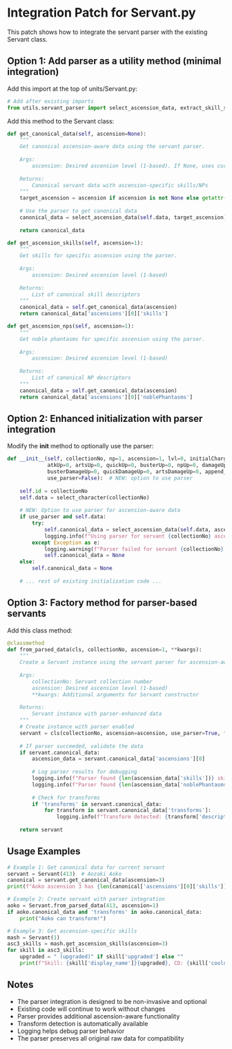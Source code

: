 # Integration Patch for Servant.py

This patch shows how to integrate the servant parser with the existing Servant class.

## Option 1: Add parser as a utility method (minimal integration)

Add this import at the top of units/Servant.py:

```python
# Add after existing imports
from utils.servant_parser import select_ascension_data, extract_skill_summary, extract_np_summary
```

Add this method to the Servant class:

```python
def get_canonical_data(self, ascension=None):
    """
    Get canonical ascension-aware data using the servant parser.
    
    Args:
        ascension: Desired ascension level (1-based). If None, uses current ascension.
        
    Returns:
        Canonical servant data with ascension-specific skills/NPs
    """
    target_ascension = ascension if ascension is not None else getattr(self, 'ascension', 1)
    
    # Use the parser to get canonical data
    canonical_data = select_ascension_data(self.data, target_ascension)
    
    return canonical_data

def get_ascension_skills(self, ascension=1):
    """
    Get skills for specific ascension using the parser.
    
    Args:
        ascension: Desired ascension level (1-based)
        
    Returns:
        List of canonical skill descriptors
    """
    canonical_data = self.get_canonical_data(ascension)
    return canonical_data['ascensions'][0]['skills']

def get_ascension_nps(self, ascension=1):
    """
    Get noble phantasms for specific ascension using the parser.
    
    Args:
        ascension: Desired ascension level (1-based)
        
    Returns:
        List of canonical NP descriptors
    """
    canonical_data = self.get_canonical_data(ascension)
    return canonical_data['ascensions'][0]['noblePhantasms']
```

## Option 2: Enhanced initialization with parser integration

Modify the __init__ method to optionally use the parser:

```python
def __init__(self, collectionNo, np=1, ascension=1, lvl=0, initialCharge=0, attack=0, 
             atkUp=0, artsUp=0, quickUp=0, busterUp=0, npUp=0, damageUp=0, 
             busterDamageUp=0, quickDamageUp=0, artsDamageUp=0, append_5=False,
             use_parser=False):  # NEW: option to use parser
    
    self.id = collectionNo
    self.data = select_character(collectionNo)
    
    # NEW: Option to use parser for ascension-aware data
    if use_parser and self.data:
        try:
            self.canonical_data = select_ascension_data(self.data, ascension)
            logging.info(f"Using parser for servant {collectionNo} ascension {ascension}")
        except Exception as e:
            logging.warning(f"Parser failed for servant {collectionNo}: {e}")
            self.canonical_data = None
    else:
        self.canonical_data = None
    
    # ... rest of existing initialization code ...
```

## Option 3: Factory method for parser-based servants

Add this class method:

```python
@classmethod
def from_parsed_data(cls, collectionNo, ascension=1, **kwargs):
    """
    Create a Servant instance using the servant parser for ascension-aware data.
    
    Args:
        collectionNo: Servant collection number
        ascension: Desired ascension level (1-based)
        **kwargs: Additional arguments for Servant constructor
        
    Returns:
        Servant instance with parser-enhanced data
    """
    # Create instance with parser enabled
    servant = cls(collectionNo, ascension=ascension, use_parser=True, **kwargs)
    
    # If parser succeeded, validate the data
    if servant.canonical_data:
        ascension_data = servant.canonical_data['ascensions'][0]
        
        # Log parser results for debugging
        logging.info(f"Parser found {len(ascension_data['skills'])} skills for {collectionNo} asc {ascension}")
        logging.info(f"Parser found {len(ascension_data['noblePhantasms'])} NPs for {collectionNo} asc {ascension}")
        
        # Check for transforms
        if 'transforms' in servant.canonical_data:
            for transform in servant.canonical_data['transforms']:
                logging.info(f"Transform detected: {transform['description']}")
    
    return servant
```

## Usage Examples

```python
# Example 1: Get canonical data for current servant
servant = Servant(413)  # Aozaki Aoko
canonical = servant.get_canonical_data(ascension=3)
print(f"Aoko ascension 3 has {len(canonical['ascensions'][0]['skills'])} skills")

# Example 2: Create servant with parser integration
aoko = Servant.from_parsed_data(413, ascension=1)
if aoko.canonical_data and 'transforms' in aoko.canonical_data:
    print("Aoko can transform!")

# Example 3: Get ascension-specific skills
mash = Servant(1)
asc3_skills = mash.get_ascension_skills(ascension=3)
for skill in asc3_skills:
    upgraded = " (upgraded)" if skill['upgraded'] else ""
    print(f"Skill: {skill['display_name']}{upgraded}, CD: {skill['cooldown']}")
```

## Notes

- The parser integration is designed to be non-invasive and optional
- Existing code will continue to work without changes
- Parser provides additional ascension-aware functionality
- Transform detection is automatically available
- Logging helps debug parser behavior
- The parser preserves all original raw data for compatibility